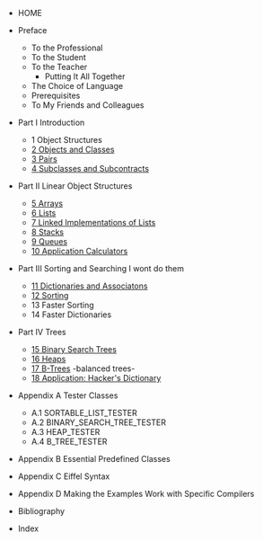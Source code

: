 - HOME

- Preface
    - To the Professional
    - To the Student
    - To the Teacher
        - Putting It All Together
    - The Choice of Language
    - Prerequisites
    - To My Friends and Colleagues

- Part I Introduction
    - 1 Object Structures
    - [2 Objects and Classes](2_Objects_and_Classes.md)
    - [3 Pairs](3_Pairs.md)
    - [4 Subclasses and Subcontracts](4_Subclasses_and_Subcontracts.md)
- Part II Linear Object Structures
    - [5 Arrays](5_Arrays.md)
    - [6 Lists](6_Lists.md)
    - [7 Linked Implementations of Lists](7_Linked_Implementations_of_Lists.md)
    - [8 Stacks](8_Stacks.md)
    - [9 Queues](9_Queues.md)
    - [10 Application Calculators](10_Application_Calculators.md)

- Part III Sorting and Searching I wont do them
    - [11 Dictionaries and Associatons](11_Dictionaries_and_Associations.md)
    - [12 Sorting](12_Sorting.md)
    - 13 Faster Sorting
    - 14 Faster Dictionaries

- Part IV Trees
    - [15 Binary Search Trees](15_Binary_Search_Trees.md)
    - [16 Heaps](16_Heaps.md)
    - [17 B-Trees](17_b-trees.md) -balanced trees-
    - [18 Application: Hacker's Dictionary](18_application_hackers_dicitonary.md)

- Appendix A Tester Classes
    - A.1 SORTABLE_LIST_TESTER
    - A.2 BINARY_SEARCH_TREE_TESTER
    - A.3 HEAP_TESTER
    - A.4 B_TREE_TESTER
- Appendix B Essential Predefined Classes
- Appendix C Eiffel Syntax
- Appendix D Making the Examples Work with Specific Compilers
- Bibliography
- Index
